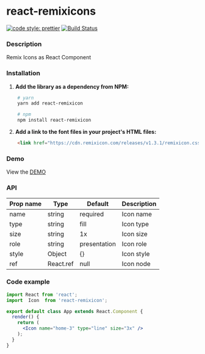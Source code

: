 
# react-remixicons 
[![code style: prettier](https://img.shields.io/badge/code_style-prettier-ff69b4.svg?style=flat-square)](https://github.com/prettier/prettier)
[![Build Status](https://travis-ci.com/imshubhamsingh/react-remixicon.svg?token=gtzMwXPBX5XyX3Gzv2LJ&branch=master)](https://travis-ci.com/imshubhamsingh/react-remixicon)


### Description
Remix Icons as React Component


### Installation

1. **Add the library as a dependency from NPM:**

```bash
    # yarn
    yarn add react-remixicon

    # npm
    npm install react-remixicon
```

2. **Add a link to the font files in your project's HTML files:**

```html
    <link href="https://cdn.remixicon.com/releases/v1.3.1/remixicon.css" rel="stylesheet">
```


### Demo
View the [DEMO](https://imshubhamsingh.github.io/react-remixicon/?path=/story/icon--name)

### API
| Prop name | Type      | Default      | Description |
| --------- | --------- | ------------ | ----------- |
| name      | string    | required     | Icon name   |
| type      | string    | fill         | Icon type   |
| size      | string    | 1x           | Icon size   |
| role      | string    | presentation | Icon role   |
| style     | Object    | {}           | Icon style  |
| ref       | React.ref | null         | Icon node   |

### Code example
```jsx
import React from 'react';
import  Icon  from 'react-remixicon';

export default class App extends React.Component {
  render() {
    return (
      <Icon name="home-3" type="line" size="3x" />
    );
  }
}
```